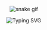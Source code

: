 <p align="center">
  <img src="https://cdn.jsdelivr.net/gh/Platane/snk@master/github-contribution-grid-snake.svg" alt="snake gif" />
</p>

<p align="center">
  <img src="https://readme-typing-svg.demolab.com?font=Fira+Code&duration=3000&pause=1000&center=true&vCenter=true&width=435&lines=Eu+sou+a+Thamiris!;Desenvolvedora+Fullstack;Criativa+e+apaixonada+por+tecnologia" alt="Typing SVG" />
</p>